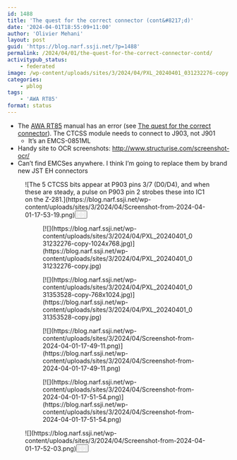```yaml
---
id: 1488
title: 'The quest for the correct connector (cont&#8217;d)'
date: '2024-04-01T18:55:09+11:00'
author: 'Olivier Mehani'
layout: post
guid: 'https://blog.narf.ssji.net/?p=1488'
permalink: /2024/04/01/the-quest-for-the-correct-connector-contd/
activitypub_status:
    - federated
image: /wp-content/uploads/sites/3/2024/04/PXL_20240401_031232276-copy.jpg
categories:
    - µblog
tags:
    - 'AWA RT85'
format: status
---
```


- The [AWA RT85](https://blog.narf.ssji.net/tag/awa-rt85/) manual has an error (see [The quest for the correct connector](https://blog.narf.ssji.net/2024/04/01/the-quest-for-the-correct-connector/)). The CTCSS module needs to connect to J903, not J901 
    - It’s an EMCS-0851ML
- Handy site to OCR screenshots: <http://www.structurise.com/screenshot-ocr/>
- Can’t find EMCSes anywhere. I think I’m going to replace them by brand new JST EH connectors

<figure class="wp-block-image size-full wp-lightbox-container" data-wp-context="{"imageId":"6770cbdd7d74d"}" data-wp-interactive="core/image">![The 5 CTCSS bits appear at P903 pins 3/7 (D0/D4), and when these are steady, a pulse on P903 pin 2 strobes these into IC1 on the Z-281.](https://blog.narf.ssji.net/wp-content/uploads/sites/3/2024/04/Screenshot-from-2024-04-01-17-53-19.png)<button aria-haspopup="dialog" aria-label="Enlarge image: The 5 CTCSS bits appear at P903 pins 3/7 (D0/D4), and when these are steady, a pulse on P903 pin 2 strobes these into IC1 on the Z-281." class="lightbox-trigger" data-wp-init="callbacks.initTriggerButton" data-wp-on-async--click="actions.showLightbox" data-wp-style--right="state.imageButtonRight" data-wp-style--top="state.imageButtonTop" type="button"> <svg fill="none" height="12" viewbox="0 0 12 12" width="12" xmlns="http://www.w3.org/2000/svg"><path d="M2 0a2 2 0 0 0-2 2v2h1.5V2a.5.5 0 0 1 .5-.5h2V0H2Zm2 10.5H2a.5.5 0 0 1-.5-.5V8H0v2a2 2 0 0 0 2 2h2v-1.5ZM8 12v-1.5h2a.5.5 0 0 0 .5-.5V8H12v2a2 2 0 0 1-2 2H8Zm2-12a2 2 0 0 1 2 2v2h-1.5V2a.5.5 0 0 0-.5-.5H8V0h2Z" fill="#fff"></path></svg></button></figure><figure class="wp-block-gallery has-nested-images columns-default wp-block-gallery-16 is-layout-flex wp-block-gallery-is-layout-flex"><figure class="wp-block-image size-large">[![](https://blog.narf.ssji.net/wp-content/uploads/sites/3/2024/04/PXL_20240401_031232276-copy-1024x768.jpg)](https://blog.narf.ssji.net/wp-content/uploads/sites/3/2024/04/PXL_20240401_031232276-copy.jpg)</figure><figure class="wp-block-image size-large">[![](https://blog.narf.ssji.net/wp-content/uploads/sites/3/2024/04/PXL_20240401_031353528-copy-768x1024.jpg)](https://blog.narf.ssji.net/wp-content/uploads/sites/3/2024/04/PXL_20240401_031353528-copy.jpg)</figure><figure class="wp-block-image size-large">[![](https://blog.narf.ssji.net/wp-content/uploads/sites/3/2024/04/Screenshot-from-2024-04-01-17-49-11.png)](https://blog.narf.ssji.net/wp-content/uploads/sites/3/2024/04/Screenshot-from-2024-04-01-17-49-11.png)</figure><figure class="wp-block-image size-large">[![](https://blog.narf.ssji.net/wp-content/uploads/sites/3/2024/04/Screenshot-from-2024-04-01-17-51-54.png)](https://blog.narf.ssji.net/wp-content/uploads/sites/3/2024/04/Screenshot-from-2024-04-01-17-51-54.png)</figure></figure><div class="wp-block-image"><figure class="aligncenter size-full wp-lightbox-container" data-wp-context="{"imageId":"6770cbdd7e513"}" data-wp-interactive="core/image">![](https://blog.narf.ssji.net/wp-content/uploads/sites/3/2024/04/Screenshot-from-2024-04-01-17-52-03.png)<button aria-haspopup="dialog" aria-label="Enlarge image" class="lightbox-trigger" data-wp-init="callbacks.initTriggerButton" data-wp-on-async--click="actions.showLightbox" data-wp-style--right="state.imageButtonRight" data-wp-style--top="state.imageButtonTop" type="button"> <svg fill="none" height="12" viewbox="0 0 12 12" width="12" xmlns="http://www.w3.org/2000/svg"><path d="M2 0a2 2 0 0 0-2 2v2h1.5V2a.5.5 0 0 1 .5-.5h2V0H2Zm2 10.5H2a.5.5 0 0 1-.5-.5V8H0v2a2 2 0 0 0 2 2h2v-1.5ZM8 12v-1.5h2a.5.5 0 0 0 .5-.5V8H12v2a2 2 0 0 1-2 2H8Zm2-12a2 2 0 0 1 2 2v2h-1.5V2a.5.5 0 0 0-.5-.5H8V0h2Z" fill="#fff"></path></svg></button></figure></div>